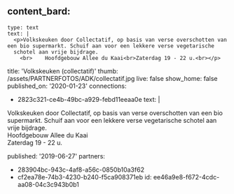 content_bard:
  -
    type: text
    text: |
      <p>Volkskeuken door Collectatif, op basis van verse overschotten van een bio supermarkt. Schuif aan voor een lekkere verse vegetarische
      schotel aan vrije bijdrage.
      	<br>	Hoofdgebouw Allee du Kaai<br>Zaterdag 19 - 22 u.<br></p>
      
title: 'Volkskeuken (collectatif)'
thumb: /assets/PARTNERFOTOS/ADK/collectatif.jpg
live: false
show_home: false
published_on: '2020-01-23'
connections:
  - 2823c321-ce4b-49bc-a929-febd11eeaa0e
text: |
  <p>Volkskeuken door Collectatif, op basis van verse overschotten van een bio supermarkt. Schuif aan voor een lekkere verse vegetarische
  schotel aan vrije bijdrage.
  	<br>	Hoofdgebouw Allee du Kaai<br>Zaterdag 19 - 22 u.
  </p>
  
published: '2019-06-27'
partners:
  - 283904bc-943c-4af8-a56c-0850b10a3f62
  - cf2ea78e-74b3-4230-b240-f5ca908371eb
id: ee46a9e8-f672-4cdc-aa08-04c3c943b0b1
